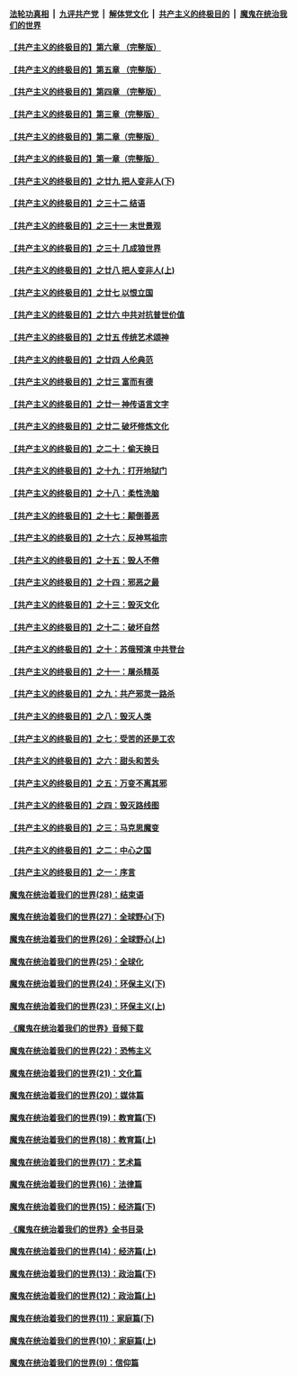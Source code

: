 ####  [法轮功真相](../../../../basic/blob/master/README.md?t=06040431) &nbsp;|&nbsp; [九评共产党](../../../../9ping.md/blob/master/README.md?t=06040431) &nbsp;|&nbsp; [解体党文化](../../../../jtdwh.md/blob/master/README.md?t=06040431)  &nbsp;|&nbsp; [共产主义的终极目的](../../../../gczydzjmd.md/blob/master/README.md?t=06040431) &nbsp;|&nbsp; [魔鬼在统治我们的世界](../../../../mgztzwmdsj.md/blob/master/README.md?t=06040431) 

#### [【共产主义的终极目的】第六章 （完整版）](../pages/nsc422/n11428913.md?t=06040431) 

#### [【共产主义的终极目的】第五章 （完整版）](../pages/nsc422/n11428912.md?t=06040431) 

#### [【共产主义的终极目的】第四章 （完整版）](../pages/nsc422/n11428907.md?t=06040431) 

#### [【共产主义的终极目的】第三章（完整版）](../pages/nsc422/n11428848.md?t=06040431) 

#### [【共产主义的终极目的】第二章（完整版）](../pages/nsc422/n11428831.md?t=06040431) 

#### [【共产主义的终极目的】第一章（完整版）](../pages/nsc422/n11417651.md?t=06040431) 

#### [【共产主义的终极目的】之廿九 把人变非人(下)](../pages/nsc422/n11344140.md?t=06040431) 

#### [【共产主义的终极目的】之三十二 结语](../pages/nsc422/n11360535.md?t=06040431) 

#### [【共产主义的终极目的】之三十一 末世景观](../pages/nsc422/n11351129.md?t=06040431) 

#### [【共产主义的终极目的】之三十 几成狼世界](../pages/nsc422/n11348280.md?t=06040431) 

#### [【共产主义的终极目的】之廿八 把人变非人(上)](../pages/nsc422/n11340492.md?t=06040431) 

#### [【共产主义的终极目的】之廿七 以恨立国](../pages/nsc422/n11336944.md?t=06040431) 

#### [【共产主义的终极目的】之廿六 中共对抗普世价值](../pages/nsc422/n11324785.md?t=06040431) 

#### [【共产主义的终极目的】之廿五 传统艺术颂神](../pages/nsc422/n11296396.md?t=06040431) 

#### [【共产主义的终极目的】之廿四 人伦典范](../pages/nsc422/n11296397.md?t=06040431) 

#### [【共产主义的终极目的】之廿三 富而有德](../pages/nsc422/n11283598.md?t=06040431) 

#### [【共产主义的终极目的】之廿一 神传语言文字](../pages/nsc422/n11263265.md?t=06040431) 

#### [【共产主义的终极目的】之廿二 破坏修炼文化](../pages/nsc422/n11245728.md?t=06040431) 

#### [【共产主义的终极目的】之二十：偷天换日](../pages/nsc422/n11238846.md?t=06040431) 

#### [【共产主义的终极目的】之十九：打开地狱门](../pages/nsc422/n11206376.md?t=06040431) 

#### [【共产主义的终极目的】之十八：柔性洗脑](../pages/nsc422/n11199994.md?t=06040431) 

#### [【共产主义的终极目的】之十七：颠倒善恶](../pages/nsc422/n11179782.md?t=06040431) 

#### [【共产主义的终极目的】之十六：反神骂祖宗](../pages/nsc422/n11166798.md?t=06040431) 

#### [【共产主义的终极目的】之十五：毁人不倦](../pages/nsc422/n11166792.md?t=06040431) 

#### [【共产主义的终极目的】之十四：邪恶之最](../pages/nsc422/n11150249.md?t=06040431) 

#### [【共产主义的终极目的】之十三：毁灭文化](../pages/nsc422/n11135227.md?t=06040431) 

#### [【共产主义的终极目的】之十二：破坏自然](../pages/nsc422/n11135214.md?t=06040431) 

#### [【共产主义的终极目的】之十：苏俄预演 中共登台](../pages/nsc422/n11118424.md?t=06040431) 

#### [【共产主义的终极目的】之十一：屠杀精英](../pages/nsc422/n11118442.md?t=06040431) 

#### [【共产主义的终极目的】之九：共产邪灵一路杀](../pages/nsc422/n11114139.md?t=06040431) 

#### [【共产主义的终极目的】之八：毁灭人类](../pages/nsc422/n11108503.md?t=06040431) 

#### [【共产主义的终极目的】之七：受苦的还是工农](../pages/nsc422/n11101809.md?t=06040431) 

#### [【共产主义的终极目的】之六：甜头和苦头](../pages/nsc422/n11096971.md?t=06040431) 

#### [【共产主义的终极目的】之五：万变不离其邪](../pages/nsc422/n11091285.md?t=06040431) 

#### [【共产主义的终极目的】之四：毁灭路线图](../pages/nsc422/n11086284.md?t=06040431) 

#### [【共产主义的终极目的】之三：马克思魔变](../pages/nsc422/n11061941.md?t=06040431) 

#### [【共产主义的终极目的】之二：中心之国](../pages/nsc422/n11047728.md?t=06040431) 

#### [【共产主义的终极目的】之一：序言](../pages/nsc422/n11086077.md?t=06040431) 

#### [魔鬼在统治着我们的世界(28)：结束语](../pages/nsc422/n10936246.md?t=06040431) 

#### [魔鬼在统治着我们的世界(27)：全球野心(下)](../pages/nsc422/n10928319.md?t=06040431) 

#### [魔鬼在统治着我们的世界(26)：全球野心(上)](../pages/nsc422/n10900318.md?t=06040431) 

#### [魔鬼在统治着我们的世界(25)：全球化](../pages/nsc422/n10788205.md?t=06040431) 

#### [魔鬼在统治着我们的世界(24)：环保主义(下)](../pages/nsc422/n10695307.md?t=06040431) 

#### [魔鬼在统治着我们的世界(23)：环保主义(上)](../pages/nsc422/n10688613.md?t=06040431) 

#### [《魔鬼在统治着我们的世界》音频下载](../pages/nsc422/n10635553.md?t=06040431) 

#### [魔鬼在统治着我们的世界(22)：恐怖主义](../pages/nsc422/n10614727.md?t=06040431) 

#### [魔鬼在统治着我们的世界(21)：文化篇](../pages/nsc422/n10597706.md?t=06040431) 

#### [魔鬼在统治着我们的世界(20)：媒体篇](../pages/nsc422/n10586579.md?t=06040431) 

#### [魔鬼在统治着我们的世界(19)：教育篇(下)](../pages/nsc422/n10564808.md?t=06040431) 

#### [魔鬼在统治着我们的世界(18)：教育篇(上)](../pages/nsc422/n10526970.md?t=06040431) 

#### [魔鬼在统治着我们的世界(17)：艺术篇](../pages/nsc422/n10499093.md?t=06040431) 

#### [魔鬼在统治着我们的世界(16)：法律篇](../pages/nsc422/n10485969.md?t=06040431) 

#### [魔鬼在统治着我们的世界(15)：经济篇(下)](../pages/nsc422/n10469975.md?t=06040431) 

#### [《魔鬼在统治着我们的世界》全书目录](../pages/nsc422/n10464261.md?t=06040431) 

#### [魔鬼在统治着我们的世界(14)：经济篇(上)](../pages/nsc422/n10457370.md?t=06040431) 

#### [魔鬼在统治着我们的世界(13)：政治篇(下)](../pages/nsc422/n10448270.md?t=06040431) 

#### [魔鬼在统治着我们的世界(12)：政治篇(上)](../pages/nsc422/n10444576.md?t=06040431) 

#### [魔鬼在统治着我们的世界(11)：家庭篇(下)](../pages/nsc422/n10440961.md?t=06040431) 

#### [魔鬼在统治着我们的世界(10)：家庭篇(上)](../pages/nsc422/n10435448.md?t=06040431) 

#### [魔鬼在统治着我们的世界(9)：信仰篇](../pages/nsc422/n10432159.md?t=06040431) 

